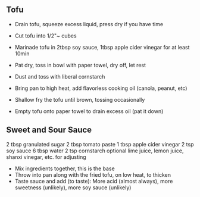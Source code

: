 
## Tofu
- Drain tofu, squeeze excess liquid, press dry if you have time
- Cut tofu into 1/2"~ cubes
- Marinade tofu in 2tbsp soy sauce, 1tbsp apple cider vinegar for at least 10min
- Pat dry, toss in bowl with paper towel, dry off, let rest
- Dust and toss with liberal cornstarch

- Bring pan to high heat, add flavorless cooking oil (canola, peanut, etc)
- Shallow fry the tofu until brown, tossing occasionally
- Empty tofu onto paper towel to drain excess oil (pat it down)

## Sweet and Sour Sauce
2 tbsp granulated sugar
2 tbsp tomato paste
1 tbsp apple cider vinegar
2 tsp soy sauce
6 tbsp water
2 tsp cornstarch
optional lime juice, lemon juice, shanxi vinegar, etc. for adjusting

- Mix ingredients together, this is the base
- Throw into pan along with the fried tofu, on low heat, to thicken
- Taste sauce and add (to taste): More acid (almost always), more sweetness (unlikely), more soy sauce (unlikely)

